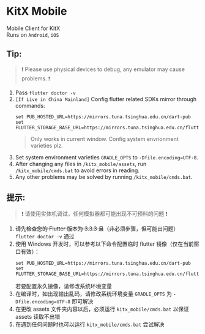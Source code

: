 # KitX Mobile

Mobile Client for KitX  
Runs on `Android`, `iOS`

## Tip:

> ❗ Please use physical devices to debug, any emulator may cause problems. ❗

1. Pass `flutter doctor -v`
2. `[If Live in China Mainland]` Config flutter related SDKs mirror through commands:
   ```SHELL
   set PUB_HOSTED_URL=https://mirrors.tuna.tsinghua.edu.cn/dart-pub
   set FLUTTER_STORAGE_BASE_URL=https://mirrors.tuna.tsinghua.edu.cn/flutter
   ```
   > Only works in current window. Config system envrionment varieties plz.
3. Set system environment varieties `GRADLE_OPTS` to `-Dfile.encoding=UTF-8`.
4. After changing any files in `/kitx_mobile/assets`, run `/kitx_mobile/cmds.bat` to avoid errors in reading.
5. Any other problems may be solved by running `/kitx_mobile/cmds.bat`.

## 提示:

> ❗ 请使用实体机调试，任何模拟器都可能出现不可预料的问题 ❗

1. ~~请先检查您的 Flutter 版本为 3.3.3 且~~（非必须步骤，但可能出问题） `flutter doctor -v` 通过
2. 使用 Windows 开发时，可以参考以下命令配置临时 flutter 镜像（仅在当前窗口有效）：
   ```
   set PUB_HOSTED_URL=https://mirrors.tuna.tsinghua.edu.cn/dart-pub
   set FLUTTER_STORAGE_BASE_URL=https://mirrors.tuna.tsinghua.edu.cn/flutter
   ```
   若要配置永久镜像，请修改系统环境变量
3. 在编译时，如出现输出乱码，请修改系统环境变量 `GRADLE_OPTS` 为 `-Dfile.encoding=UTF-8` 即可解决
4. 在更改 assets 文件夹内容以后，必须运行 `kitx_mobile/cmds.bat` 以保证 assets 读取不出错
5. 在遇到任何问题时也可以运行 `kitx_mobile/cmds.bat` 尝试解决
